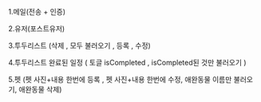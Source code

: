 1.메일(전송 + 인증)

                                                                      
2.유저(포스트유저)


3.투두리스트 (삭제 , 모두 불러오기 , 등록 , 수정)


4.투두리스트 완료된 일정 ( 토글 isCompleted , isCompleted된 것만 불러오기 )


5.펫 (펫 사진+내용 한번에 등록 , 펫 사진+내용 한번에 수정, 애완동물 이름만 불러오기, 애완동물 삭제)
